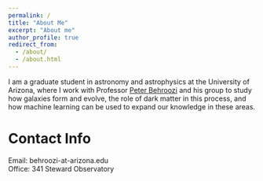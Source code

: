 ```yaml
---
permalink: /
title: "About Me"
excerpt: "About me"
author_profile: true
redirect_from: 
  - /about/
  - /about.html
---
```


I am a graduate student in astronomy and astrophysics at the University of Arizona, where I work with Professor [Peter Behroozi](https://www.peterbehroozi.com/) and his group to study how galaxies form and evolve, the role of dark matter in this process, and how machine learning can be used to expand our knowledge in these areas.

Contact Info
======
Email: behroozi-at-arizona.edu <br>
Office: 341 Steward Observatory
